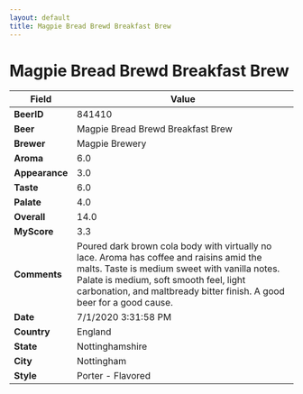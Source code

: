 ```yaml
---
layout: default
title: Magpie Bread Brewd Breakfast Brew
---
```


# Magpie Bread Brewd Breakfast Brew

| Field         | Value     |
|---------------|-----------|
| **BeerID** | 841410 |
| **Beer** | Magpie Bread Brewd Breakfast Brew |
| **Brewer** | Magpie Brewery |
| **Aroma** | 6.0 |
| **Appearance** | 3.0 |
| **Taste** | 6.0 |
| **Palate** | 4.0 |
| **Overall** | 14.0 |
| **MyScore** | 3.3 |
| **Comments** | Poured dark brown cola body with virtually no lace. Aroma has coffee and raisins amid the malts. Taste is medium sweet with vanilla notes. Palate is medium, soft smooth feel, light carbonation, and maltbready bitter finish. A good beer for a good cause. |
| **Date** | 7/1/2020 3:31:58 PM |
| **Country** | England |
| **State** | Nottinghamshire |
| **City** | Nottingham |
| **Style** | Porter - Flavored |
